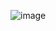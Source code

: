 ![image](https://github.com/Malik2923/aws-sample/assets/151171294/88cba50b-2da5-4273-bfc7-1cec7d5d7ea1)
